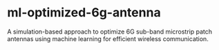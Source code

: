 # ml-optimized-6g-antenna
A simulation-based approach to optimize 6G sub-band microstrip patch antennas using machine learning for efficient wireless communication.
